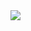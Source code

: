<img src="https://capsule-render.vercel.app/api?type=waving&color=auto&height=300&name=Lim%20Junseok" />
